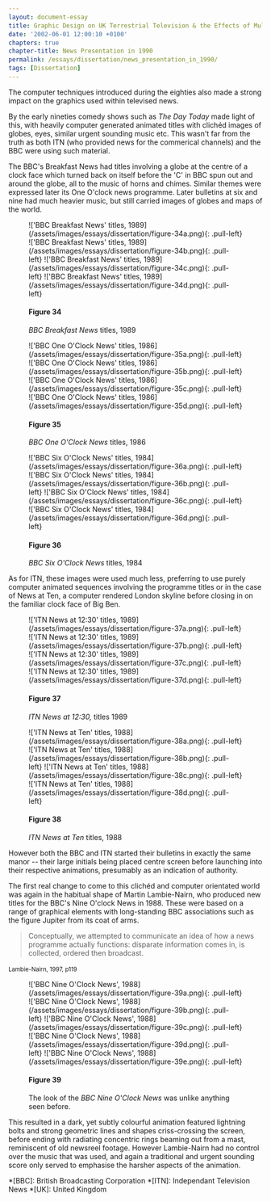 ```yaml
---
layout: document-essay
title: Graphic Design on UK Terrestrial Television & the Effects of Multi-Channel Growth
date: '2002-06-01 12:00:10 +0100'
chapters: true
chapter-title: News Presentation in 1990
permalink: /essays/dissertation/news_presentation_in_1990/
tags: [Dissertation]
---
```

The computer techniques introduced during the eighties also made a strong impact on the graphics used within televised news.

By the early nineties comedy shows such as <cite>The Day Today</cite> made light of this, with heavily computer generated animated titles with clichéd images of globes, eyes, similar urgent sounding music etc. This wasn't far from the truth as both ITN (who provided news for the commerical channels) and the BBC were using such material.

The BBC's Breakfast News had titles involving a globe at the centre of a clock face which turned back on itself before the 'C' in BBC spun out and around the globe, all to the music of horns and chimes. Similar themes were expressed later its One O'clock news programme. Later bulletins at six and nine had much heavier music, but still carried images of globes and maps of the world.

<figure id="figure-34">
    !['BBC Breakfast News' titles, 1989](/assets/images/essays/dissertation/figure-34a.png){: .pull-left}
    !['BBC Breakfast News' titles, 1989](/assets/images/essays/dissertation/figure-34b.png){: .pull-left}
    !['BBC Breakfast News' titles, 1989](/assets/images/essays/dissertation/figure-34c.png){: .pull-left}
    !['BBC Breakfast News' titles, 1989](/assets/images/essays/dissertation/figure-34d.png){: .pull-left}
    <figcaption>
        <h4>Figure 34</h4>
        <p><cite>BBC Breakfast News</cite> titles, 1989</p>
    </figcaption>
</figure>

<figure id="figure-35">
    !['BBC One O'Clock News' titles, 1986](/assets/images/essays/dissertation/figure-35a.png){: .pull-left}
    !['BBC One O'Clock News' titles, 1986](/assets/images/essays/dissertation/figure-35b.png){: .pull-left}
    !['BBC One O'Clock News' titles, 1986](/assets/images/essays/dissertation/figure-35c.png){: .pull-left}
    !['BBC One O'Clock News' titles, 1986](/assets/images/essays/dissertation/figure-35d.png){: .pull-left}
    <figcaption>
        <h4>Figure 35</h4>
        <p><cite>BBC One O'Clock News</cite> titles, 1986</p>
    </figcaption>
</figure>

<figure id="figure-36">
    !['BBC Six O'Clock News' titles, 1984](/assets/images/essays/dissertation/figure-36a.png){: .pull-left}
    !['BBC Six O'Clock News' titles, 1984](/assets/images/essays/dissertation/figure-36b.png){: .pull-left}
    !['BBC Six O'Clock News' titles, 1984](/assets/images/essays/dissertation/figure-36c.png){: .pull-left}
    !['BBC Six O'Clock News' titles, 1984](/assets/images/essays/dissertation/figure-36d.png){: .pull-left}
    <figcaption>
        <h4>Figure 36</h4>
        <p><cite>BBC Six O'Clock News</cite> titles, 1984</p>
    </figcaption>
</figure>

As for ITN, these images were used much less, preferring to use purely computer animated sequences involving the programme titles or in the case of News at Ten, a computer rendered London skyline before closing in on the familiar clock face of Big Ben.

<figure id="figure-37">
    !['ITN News at 12:30' titles, 1989](/assets/images/essays/dissertation/figure-37a.png){: .pull-left}
    !['ITN News at 12:30' titles, 1989](/assets/images/essays/dissertation/figure-37b.png){: .pull-left}
    !['ITN News at 12:30' titles, 1989](/assets/images/essays/dissertation/figure-37c.png){: .pull-left}
    !['ITN News at 12:30' titles, 1989](/assets/images/essays/dissertation/figure-37d.png){: .pull-left}
    <figcaption>
        <h4>Figure 37</h4>
        <p><cite>ITN News at 12:30,</cite> titles 1989</p>
    </figcaption>
</figure>

<figure id="figure-38">
    !['ITN News at Ten' titles, 1988](/assets/images/essays/dissertation/figure-38a.png){: .pull-left}
    !['ITN News at Ten' titles, 1988](/assets/images/essays/dissertation/figure-38b.png){: .pull-left}
    !['ITN News at Ten' titles, 1988](/assets/images/essays/dissertation/figure-38c.png){: .pull-left}
    !['ITN News at Ten' titles, 1988](/assets/images/essays/dissertation/figure-38d.png){: .pull-left}
    <figcaption>
        <h4>Figure 38</h4>
        <p><cite>ITN News at Ten</cite> titles, 1988</p>
    </figcaption>
</figure>

However both the BBC and ITN started their bulletins in exactly the same manor -- their large initials being placed centre screen before launching into their respective animations, presumably as an indication of authority.

The first real change to come to this clichéd and computer orientated world was again in the habitual shape of Martin Lambie-Nairn, who produced new titles for the BBC's Nine O'clock News in 1988. These were based on a range of graphical elements with long-standing BBC associations such as the figure Jupiter from its coat of arms.

  > Conceptually, we attempted to communicate an idea of how a news programme actually functions: disparate information comes in, is collected, ordered then broadcast.

<small>Lambie-Nairn, 1997, p119</small>

<figure id="figure-39">
    !['BBC Nine O'Clock News', 1988](/assets/images/essays/dissertation/figure-39a.png){: .pull-left}
    !['BBC Nine O'Clock News', 1988](/assets/images/essays/dissertation/figure-39b.png){: .pull-left}
    !['BBC Nine O'Clock News', 1988](/assets/images/essays/dissertation/figure-39c.png){: .pull-left} 
    !['BBC Nine O'Clock News', 1988](/assets/images/essays/dissertation/figure-39d.png){: .pull-left} 
    !['BBC Nine O'Clock News', 1988](/assets/images/essays/dissertation/figure-39e.png){: .pull-left}
    <figcaption>
        <h4>Figure 39</h4>
        <p>The look of the <cite>BBC Nine O'Clock News</cite> was unlike anything seen before.</p>
    </figcaption>
</figure>

This resulted in a dark, yet subtly colourful animation featured lightning bolts and strong geometric lines and shapes criss-crossing the screen, before ending with radiating concentric rings beaming out from a mast, reminiscent of old newsreel footage. However Lambie-Nairn had no control over the music that was used, and again a traditional and urgent sounding score only served to emphasise the harsher aspects of the animation.

*[BBC]: British Broadcasting Corporation
*[ITN]: Independant Television News
*[UK]: United Kingdom